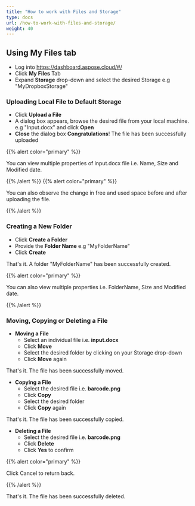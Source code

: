 ```yaml
---
title: "How to work with Files and Storage"
type: docs
url: /how-to-work-with-files-and-storage/
weight: 40
---
```


## **Using My Files tab**
- Log into <https://dashboard.aspose.cloud/#/>
- Click **My Files** Tab
- Expand **Storage** drop-down and select the desired Storage e.g "MyDropboxStorage"
### **Uploading Local File to Default Storage**
- Click **Upload a File**
- A dialog box appears, browse the desired file from your local machine. e.g "Input.docx" and click **Open**
- **Close** the dialog box
  **Congratulations**! The file has been successfully uploaded

{{% alert color="primary" %}} 

You can view multiple properties of input.docx file i.e. Name, Size and Modified date.

{{% /alert %}} {{% alert color="primary" %}} 

You can also observe the change in free and used space before and after uploading the file.

{{% /alert %}}
### **Creating a New Folder**


- Click **Create a Folder**
- Provide the **Folder Name** e.g "MyFolderName"
- Click **Create**

That's it. A folder "MyFolderName" has been successfully created.

{{% alert color="primary" %}} 

You can also view multiple properties i.e. FolderName, Size and Modified date.

{{% /alert %}}
### **Moving, Copying or Deleting a File**


- **Moving a File**
  - Select an individual file i.e. **input.docx**
  - Click **Move**
  - Select the desired folder by clicking on your Storage drop-down
  - Click **Move** again

That's it. The file has been successfully moved.

- **Copying a File**
  - Select the desired file i.e. **barcode.png**
  - Click **Copy**
  - Select the desired folder
  - Click **Copy** again

That's it. The file has been successfully copied.

- **Deleting a File**
  - Select the desired file i.e. **barcode.png**
  - Click **Delete**
  - Click **Yes** to confirm

{{% alert color="primary" %}} 

Click Cancel to return back.

{{% /alert %}}

That's it. The file has been successfully deleted.
